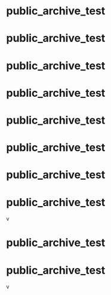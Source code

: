 # public_archive_test
# public_archive_test
# public_archive_test
# public_archive_test
# public_archive_test

# public_archive_test
# public_archive_test
# public_archive_test
v
# public_archive_test
# public_archive_test
v
